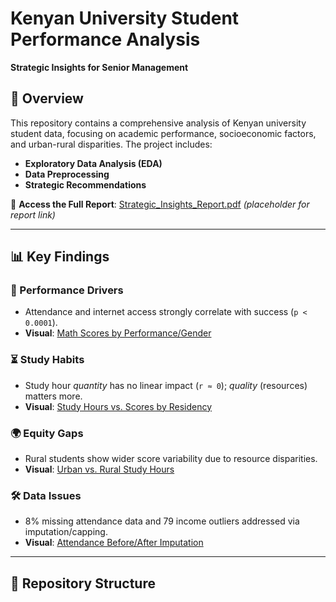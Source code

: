 # Kenyan University Student Performance Analysis  
**Strategic Insights for Senior Management**  

## 📌 Overview  
This repository contains a comprehensive analysis of Kenyan university student data, focusing on academic performance, socioeconomic factors, and urban-rural disparities. The project includes:  
- **Exploratory Data Analysis (EDA)**  
- **Data Preprocessing**  
- **Strategic Recommendations**  

🔗 **Access the Full Report**: [Strategic_Insights_Report.pdf](#) *(placeholder for report link)*  

---

## 📊 Key Findings  

### 🎯 Performance Drivers  
- Attendance and internet access strongly correlate with success (`p < 0.0001`).  
- **Visual**: [Math Scores by Performance/Gender](05_boxplot.pdf)  

### ⏳ Study Habits  
- Study hour *quantity* has no linear impact (`r ≈ 0`); *quality* (resources) matters more.  
- **Visual**: [Study Hours vs. Scores by Residency](18_scatter_plot.pdf)  

### 🌍 Equity Gaps  
- Rural students show wider score variability due to resource disparities.  
- **Visual**: [Urban vs. Rural Study Hours](04_histogram.pdf)  

### 🛠️ Data Issues  
- 8% missing attendance data and 79 income outliers addressed via imputation/capping.  
- **Visual**: [Attendance Before/After Imputation](11_before_after.pdf)  

---

## 📂 Repository Structure  
